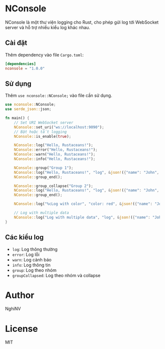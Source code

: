# NConsole

NConsole là một thư viện logging cho Rust, cho phép gửi log tới WebSocket server và hỗ trợ nhiều kiểu log khác nhau.

## Cài đặt

Thêm dependency vào file `Cargo.toml`:

```toml
[dependencies]
nconsole = "1.0.0"
```

## Sử dụng

Thêm `use nconsole::NConsole;` vào file cần sử dụng.

```rust
use nconsole::NConsole;
use serde_json::json;

fn main() {
    // Set URI WebSocket server
    NConsole::set_uri("ws://localhost:9090");
    // Bật hoặc tắt logging
    NConsole::is_enable(true);

    NConsole::log("Hello, Rustaceans!");
    NConsole::error("Hello, Rustaceans!");
    NConsole::warn("Hello, Rustaceans!");
    NConsole::info("Hello, Rustaceans!");

    NConsole::group("Group 1");
    NConsole::log("Hello, Rustaceans!", "log", &json!({"name": "John", "age": 30}).to_string());
    NConsole::group_end();

    NConsole::group_collapse("Group 2");
    NConsole::log("Hello, Rustaceans!", "log", &json!({"name": "John", "age": 30}).to_string());
    NConsole::group_end();

    NConsole::log("%cLog with color", "color: red", &json!({"name": "John", "age": 30}).to_string()); 

    // Log with multiple data
    NConsole::log("Log with multiple data", "log", &json!({"name": "John", "age": 30, "address": "123 Main St"}).to_string(), &json!({"name": "Jane", "age": 25, "address": "456 Main St"}).to_string());  
}
```

## Các kiểu log

- `log`: Log thông thường
- `error`: Log lỗi
- `warn`: Log cảnh báo
- `info`: Log thông tin
- `group`: Log theo nhóm
- `groupCollapsed`: Log theo nhóm và collapse

# Author

NghiNV

# License

MIT
